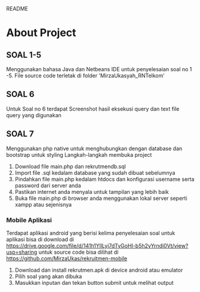 README

# About Project

## SOAL 1-5
 Menggunakan bahasa Java dan Netbeans IDE untuk penyelesaian soal no 1 -5. 
File source code terletak di folder 'MirzaUkasyah_RNTelkom'

## SOAL 6
 Untuk Soal no 6 terdapat Screenshot hasil eksekusi query dan text file query yang digunakan

## SOAL 7 
 Menggunakan php native untuk menghubungkan dengan database dan bootstrap untuk styling
Langkah-langkah membuka project
1. Download file main.php dan rekrutmendb.sql
2. Import file .sql kedalam database yang sudah dibuat sebelumnya
3. Pindahkan file main.php kedalam htdocs dan konfigurasi username serta password dari server anda
4. Pastikan internet anda menyala untuk tampilan yang lebih baik
5. Buka file main.php di browser anda menggunakan lokal server seperti xampp atau sejenisnya

### Mobile Aplikasi
Terdapat aplikasi android yang berisi kelima penyelesaian soal
untuk aplikasi bisa di download di https://drive.google.com/file/d/141h1YllLyj7dTyGoHI-b5h2yYrndi0Vt/view?usp=sharing
untuk source code bisa dilihat di https://github.com/MirzaUkas/rekruitmen-mobile
1. Download dan install rekrutmen.apk di device android atau emulator
2. Pilih soal yang akan dibuka
3. Masukkan inputan dan tekan button submit untuk melihat output 


